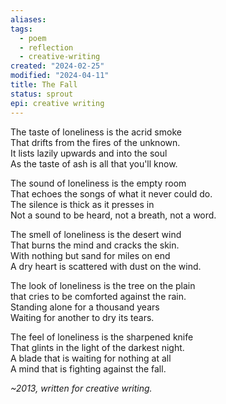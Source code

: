 ```yaml
---
aliases: 
tags:
  - poem
  - reflection
  - creative-writing
created: "2024-02-25"
modified: "2024-04-11"
title: The Fall
status: sprout
epi: creative writing
---
```


The taste of loneliness is the acrid smoke  
That drifts from the fires of the unknown.  
It lists lazily upwards and into the soul  
As the taste of ash is all that you'll know.


The sound of loneliness is the empty room  
That echoes the songs of what it never could do.  
The silence is thick as it presses in  
Not a sound to be heard, not a breath, not a word.


The smell of loneliness is the desert wind  
That burns the mind and cracks the skin.  
With nothing but sand for miles on end  
A dry heart is scattered with dust on the wind.


The look of loneliness is the tree on the plain  
that cries to be comforted against the rain.  
Standing alone for a thousand years  
Waiting for another to dry its tears.


The feel of loneliness is the sharpened knife  
That glints in the light of the darkest night.  
A blade that is waiting for nothing at all  
A mind that is fighting against the fall.


*~2013, written for creative writing.*
